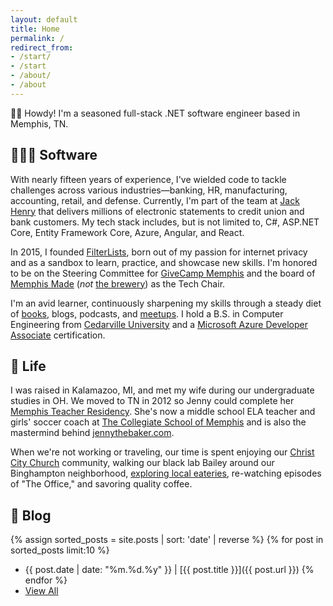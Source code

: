 ```yaml
---
layout: default
title: Home
permalink: /
redirect_from:
- /start/
- /start
- /about/
- /about
---
```


👋🏻 Howdy! I'm a seasoned full-stack .NET software engineer based in Memphis, TN.

## 👨🏻‍💻 Software

With nearly fifteen years of experience, I've wielded code to tackle challenges across various industries—banking, HR,
manufacturing, accounting, retail, and defense. Currently, I'm part of the team at [Jack
Henry](https://www.jackhenry.com/) that delivers millions of electronic statements to credit union and bank customers.
My tech stack includes, but is not limited to, C#, ASP.NET Core, Entity Framework Core, Azure, Angular, and React.

In 2015, I founded [FilterLists](https://filterlists.com/), born out of my passion for internet privacy and as a sandbox
to learn, practice, and showcase new skills. I'm honored to be on the Steering Committee for [GiveCamp
Memphis](https://givecampmemphis.org/) and the board of [Memphis Made](https://wearememphismade.com/) (_not_ [the
brewery](https://www.memphismadebrewing.com/)) as the Tech Chair.

I'm an avid learner, continuously sharpening my skills through a steady diet of
[books](https://www.goodreads.com/collinbarrett), blogs, podcasts, and
[meetups](https://www.meetup.com/members/186166841/). I hold a B.S. in Computer Engineering from [Cedarville
University](https://www.cedarville.edu/academic-schools-and-departments/engineering-and-computer-science) and a
[Microsoft Azure Developer
Associate](https://learn.microsoft.com/en-us/users/collinbarrett/credentials/32c03a8f29583bce) certification.

## 🏡 Life

I was raised in Kalamazoo, MI, and met my wife during our undergraduate studies in OH. We moved to TN in 2012 so Jenny
could complete her [Memphis Teacher Residency](https://memphistr.org/). She's now a middle school ELA teacher and girls'
soccer coach at [The Collegiate School of Memphis](https://www.collegiatememphis.org/) and is also the mastermind behind
[jennythebaker.com](https://jennythebaker.com/).

When we're not working or traveling, our time is spent enjoying our [Christ City Church](https://christcity.org/)
community, walking our black lab Bailey around our Binghampton neighborhood, [exploring local
eateries](https://www.google.com/maps/contrib/113780082327097075301/reviews), re-watching episodes of "The Office," and
savoring quality coffee.

## 📝 Blog

{% assign sorted_posts = site.posts | sort: 'date' | reverse %}
{% for post in sorted_posts limit:10 %}
* {{ post.date | date: "%m.%d.%y" }} &#124; [{{ post.title }}]({{ post.url }})
{% endfor %}
* [View All](/blog)